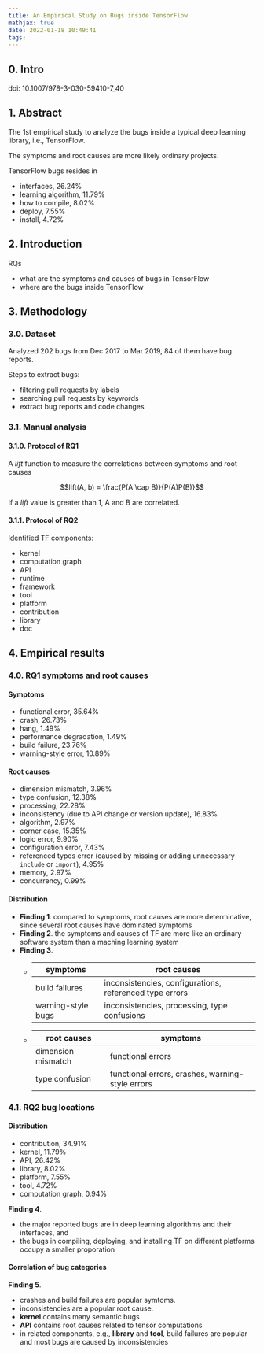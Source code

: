 ```yaml
---
title: An Empirical Study on Bugs inside TensorFlow
mathjax: true
date: 2022-01-18 10:49:41
tags:
---
```

## 0. Intro

doi: 10.1007/978-3-030-59410-7_40

<!--more-->

## 1. Abstract

The 1st empirical study to analyze the bugs inside a typical deep learning library, i.e., TensorFlow.

The symptoms and root causes are more likely ordinary projects.

TensorFlow bugs resides in

- interfaces, 26.24%
- learning algorithm, 11.79%
- how to compile, 8.02%
- deploy, 7.55%
- install, 4.72%

## 2. Introduction

RQs

- what are the symptoms and causes of bugs in TensorFlow
- where are the bugs inside TensorFlow

## 3. Methodology

### 3.0. Dataset

Analyzed 202 bugs from Dec 2017 to Mar 2019, 84 of them have bug reports.

Steps to extract bugs:

- filtering pull requests by labels
- searching pull requests by keywords
- extract bug reports and code changes

### 3.1. Manual analysis

#### 3.1.0. Protocol of RQ1

A *lift* function to measure the correlations between symptoms and root causes

$$lift(A, b) = \frac{P(A \cap B)}{P(A)P(B)}$$

If a *lift* value is greater than 1, A and B are correlated.

#### 3.1.1. Protocol of RQ2

Identified TF components:

- kernel
- computation graph
- API
- runtime
- framework
- tool
- platform
- contribution
- library
- doc

## 4. Empirical results

### 4.0. RQ1 symptoms and root causes

#### Symptoms

- functional error, 35.64%
- crash, 26.73%
- hang, 1.49%
- performance degradation, 1.49%
- build failure, 23.76%
- warning-style error, 10.89%

#### Root causes

- dimension mismatch, 3.96%
- type confusion, 12.38%
- processing, 22.28%
- inconsistency (due to API change or version update), 16.83%
- algorithm, 2.97%
- corner case, 15.35%
- logic error, 9.90%
- configuration error, 7.43%
- referenced types error (caused by missing or adding unnecessary `include` or `import`), 4.95%
- memory, 2.97%
- concurrency, 0.99%

#### Distribution

- **Finding 1**. compared to symptoms, root causes are more determinative, since several root causes have dominated symptoms
- **Finding 2**. the symptoms and causes of TF are more like an ordinary software system than a maching learning system
- **Finding 3**.
  - | symptoms | root causes |
    |-|-|
    | build failures | inconsistencies, configurations, referenced type errors |
    | warning-style bugs | inconsistencies, processing, type confusions |
  - | root causes | symptoms |
    |-|-|
    | dimension mismatch | functional errors |
    | type confusion | functional errors, crashes, warning-style errors |

### 4.1. RQ2 bug locations

#### Distribution

- contribution, 34.91%
- kernel, 11.79%
- API, 26.42%
- library, 8.02%
- platform, 7.55%
- tool, 4.72%
- computation graph, 0.94%

**Finding 4**.

- the major reported bugs are in deep learning algorithms and their interfaces, and
- the bugs in compiling, deploying, and installing TF on different platforms occupy a smaller proporation

#### Correlation of bug categories

**Finding 5**.

- crashes and build failures are popular symtoms.
- inconsistencies are a popular root cause.
- **kernel** contains many semantic bugs
- **API** contains root causes related to tensor computations
- in related components, e.g., **library** and **tool**, build failures are popular and most bugs are caused by inconsistencies
